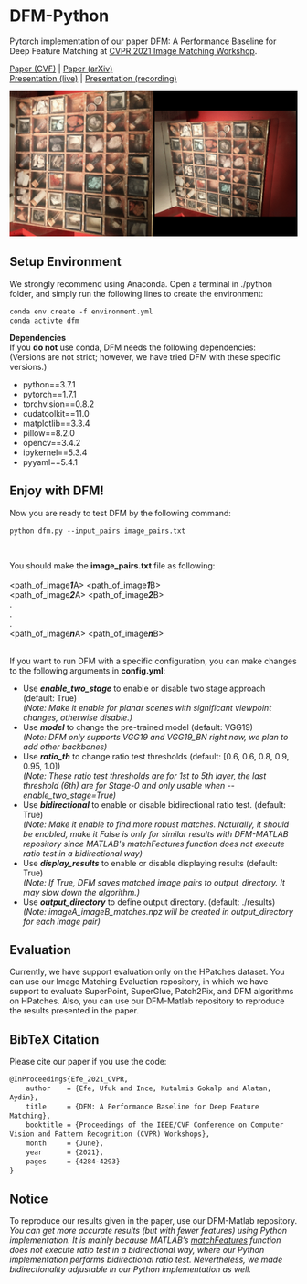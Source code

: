 # **DFM-Python**

Pytorch implementation of our paper DFM: A Performance Baseline for Deep Feature Matching at [CVPR 2021 Image Matching Workshop](https://image-matching-workshop.github.io/).

[Paper (CVF)](https://openaccess.thecvf.com/content/CVPR2021W/IMW/papers/Efe_DFM_A_Performance_Baseline_for_Deep_Feature_Matching_CVPRW_2021_paper.pdf) | [Paper (arXiv)](https://arxiv.org/abs/2106.07791) <br />
[Presentation (live)](https://youtu.be/9cVV9m_b5Ys?t=9170) | [Presentation (recording)](https://www.youtube.com/watch?v=9oN09WkTwvo)

![Overview](hierarchical_refinement.gif)

## Setup Environment

We strongly recommend using Anaconda. Open a terminal in ./python folder, and simply run the following lines to create the environment:

````
conda env create -f environment.yml
conda activte dfm
````
**Dependencies** <br />
If you **do not** use conda, DFM needs the following dependencies: <br />
(Versions are not strict; however, we have tried DFM with these specific versions.)

- python==3.7.1
- pytorch==1.7.1
- torchvision==0.8.2
- cudatoolkit==11.0
- matplotlib==3.3.4
- pillow==8.2.0
- opencv==3.4.2
- ipykernel==5.3.4
- pyyaml==5.4.1

## Enjoy with DFM!
Now you are ready to test DFM by the following command:

````
python dfm.py --input_pairs image_pairs.txt
````

<br />

You should make the **image_pairs.txt** file as following: <br /> <br />
<path_of_image***1***A> <path_of_image***1***B> <br />
<path_of_image***2***A> <path_of_image***2***B> <br />
        .                                       <br />
        .                                       <br />
        .                                       <br />
<path_of_image***n***A> <path_of_image***n***B>
<br /> <br />

If you want to run DFM with a specific configuration, you can make changes to the following arguments in **config.yml**:
- Use ***enable_two_stage*** to enable or disable two stage approach (default: True) <br /> *(Note: Make it enable for planar scenes with significant viewpoint changes, otherwise disable.)*
- Use ***model*** to change the pre-trained model (default: VGG19) <br /> *(Note: DFM only supports VGG19 and VGG19_BN right now, we plan to add other backbones)*
- Use ***ratio_th*** to change ratio test thresholds (default: [0.6, 0.6, 0.8, 0.9, 0.95, 1.0]) <br /> *(Note: These ratio test thresholds are for 1st to 5th layer, the last threshold (6th) are for Stage-0 and only usable when --enable_two_stage=True)*
- Use ***bidirectional*** to enable or disable bidirectional ratio test. (default: True) <br /> *(Note: Make it enable to find more robust matches. Naturally, it should be enabled, make it False is only for similar results with DFM-MATLAB repository since MATLAB's matchFeatures function does not execute ratio test in a bidirectional way)*
- Use ***display_results*** to enable or disable displaying results (default: True) <br /> *(Note: If True, DFM saves matched image pairs to output_directory. It may slow down the algorithm.)*
- Use ***output_directory*** to define output directory. (default: ./results) <br /> *(Note: imageA_imageB_matches.npz will be created in output_directory for each image pair)*

## Evaluation
Currently, we have support evaluation only on the HPatches dataset.
You can use our Image Matching Evaluation repository, in which we have support to evaluate SuperPoint, SuperGlue, Patch2Pix, and DFM algorithms on HPatches.
Also, you can use our DFM-Matlab repository to reproduce the results presented in the paper.

## BibTeX Citation
Please cite our paper if you use the code:

```
@InProceedings{Efe_2021_CVPR,
    author    = {Efe, Ufuk and Ince, Kutalmis Gokalp and Alatan, Aydin},
    title     = {DFM: A Performance Baseline for Deep Feature Matching},
    booktitle = {Proceedings of the IEEE/CVF Conference on Computer Vision and Pattern Recognition (CVPR) Workshops},
    month     = {June},
    year      = {2021},
    pages     = {4284-4293}
}
```

## Notice
To reproduce our results given in the paper, use our DFM-Matlab repository. <br /> *You can get more accurate results (but with fewer features) using Python implementation. It is mainly because MATLAB’s [matchFeatures](https://www.mathworks.com/help/vision/ref/matchfeatures.html) function does not execute ratio test in a bidirectional way, where our Python implementation performs bidirectional ratio test. Nevertheless, we made bidirectionality adjustable in our Python implementation as well.*
